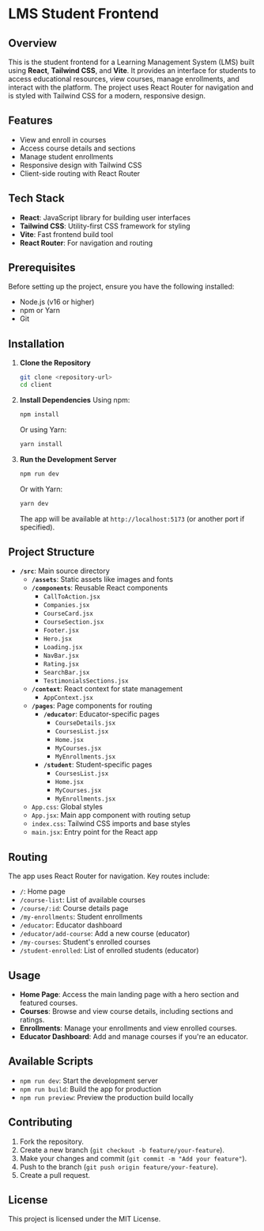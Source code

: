 # LMS Student Frontend

## Overview
This is the student frontend for a Learning Management System (LMS) built using **React**, **Tailwind CSS**, and **Vite**. It provides an interface for students to access educational resources, view courses, manage enrollments, and interact with the platform. The project uses React Router for navigation and is styled with Tailwind CSS for a modern, responsive design.

## Features
- View and enroll in courses
- Access course details and sections
- Manage student enrollments
- Responsive design with Tailwind CSS
- Client-side routing with React Router

## Tech Stack
- **React**: JavaScript library for building user interfaces
- **Tailwind CSS**: Utility-first CSS framework for styling
- **Vite**: Fast frontend build tool
- **React Router**: For navigation and routing

## Prerequisites
Before setting up the project, ensure you have the following installed:
- Node.js (v16 or higher)
- npm or Yarn
- Git

## Installation
1. **Clone the Repository**
   ```bash
   git clone <repository-url>
   cd client
   ```

2. **Install Dependencies**
   Using npm:
   ```bash
   npm install
   ```
   Or using Yarn:
   ```bash
   yarn install
   ```

3. **Run the Development Server**
   ```bash
   npm run dev
   ```
   Or with Yarn:
   ```bash
   yarn dev
   ```
   The app will be available at `http://localhost:5173` (or another port if specified).

## Project Structure
- **`/src`**: Main source directory
  - **`/assets`**: Static assets like images and fonts
  - **`/components`**: Reusable React components
    - `CallToAction.jsx`
    - `Companies.jsx`
    - `CourseCard.jsx`
    - `CourseSection.jsx`
    - `Footer.jsx`
    - `Hero.jsx`
    - `Loading.jsx`
    - `NavBar.jsx`
    - `Rating.jsx`
    - `SearchBar.jsx`
    - `TestimonialsSections.jsx`
  - **`/context`**: React context for state management
    - `AppContext.jsx`
  - **`/pages`**: Page components for routing
    - **`/educator`**: Educator-specific pages
      - `CourseDetails.jsx`
      - `CoursesList.jsx`
      - `Home.jsx`
      - `MyCourses.jsx`
      - `MyEnrollments.jsx`
    - **`/student`**: Student-specific pages
      - `CoursesList.jsx`
      - `Home.jsx`
      - `MyCourses.jsx`
      - `MyEnrollments.jsx`
  - `App.css`: Global styles
  - `App.jsx`: Main app component with routing setup
  - `index.css`: Tailwind CSS imports and base styles
  - `main.jsx`: Entry point for the React app

## Routing
The app uses React Router for navigation. Key routes include:
- `/`: Home page
- `/course-list`: List of available courses
- `/course/:id`: Course details page
- `/my-enrollments`: Student enrollments
- `/educator`: Educator dashboard
- `/educator/add-course`: Add a new course (educator)
- `/my-courses`: Student's enrolled courses
- `/student-enrolled`: List of enrolled students (educator)

## Usage
- **Home Page**: Access the main landing page with a hero section and featured courses.
- **Courses**: Browse and view course details, including sections and ratings.
- **Enrollments**: Manage your enrollments and view enrolled courses.
- **Educator Dashboard**: Add and manage courses if you're an educator.

## Available Scripts
- `npm run dev`: Start the development server
- `npm run build`: Build the app for production
- `npm run preview`: Preview the production build locally

## Contributing
1. Fork the repository.
2. Create a new branch (`git checkout -b feature/your-feature`).
3. Make your changes and commit (`git commit -m "Add your feature"`).
4. Push to the branch (`git push origin feature/your-feature`).
5. Create a pull request.

## License
This project is licensed under the MIT License.